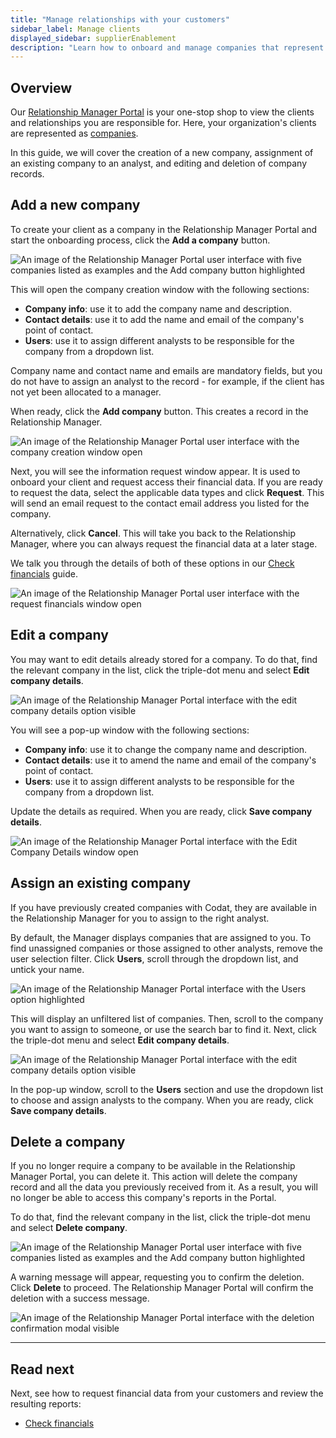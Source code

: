 ```yaml
---
title: "Manage relationships with your customers"
sidebar_label: Manage clients
displayed_sidebar: supplierEnablement
description: "Learn how to onboard and manage companies that represent your customers"
---
```


## Overview

Our [Relationship Manager Portal](https://banking-ui.codat.io/) is your one-stop shop to view the clients and relationships you are responsible for. Here, your organization's clients are represented as [companies](../../terms/company). 

In this guide, we will cover the creation of a new company, assignment of an existing company to an analyst, and editing and deletion of company records.

## Add a new company

To create your client as a company in the Relationship Manager Portal and start the onboarding process, click the **Add a company** button.  

![An image of the Relationship Manager Portal user interface with five companies listed as examples and the Add company button highlighted](/img/supplier-enablement/0054-se-rm-portal-add-company.png)

This will open the company creation window with the following sections:

- **Company info**: use it to add the company name and description.
- **Contact details**: use it to add the name and email of the company's point of contact.
- **Users**: use it to assign different analysts to be responsible for the company from a dropdown list.

Company name and contact name and emails are mandatory fields, but you do not have to assign an analyst to the record - for example, if the client has not yet been allocated to a manager. 

When ready, click the **Add company** button. This creates a record in the Relationship Manager.

![An image of the Relationship Manager Portal user interface with the company creation window open](/img/supplier-enablement/0062-se-rm-portal-create.png)

Next, you will see the information request window appear. It is used to onboard your client and request access their financial data. If you are ready to request the data, select the applicable data types and click **Request**. This will send an email request to the contact email address you listed for the company. 

Alternatively, click **Cancel**. This will take you back to the Relationship Manager, where you can always request the financial data at a later stage.

We talk you through the details of both of these options in our [Check financials](/supplier-enablement/guides/analyze-financials) guide. 

![An image of the Relationship Manager Portal user interface with the request financials window open](/img/supplier-enablement/0064-se-rm-portal-financials-request.png)

## Edit a company

You may want to edit details already stored for a company. To do that, find the relevant company in the list, click the triple-dot menu and select **Edit company details**. 

![An image of the Relationship Manager Portal interface with the edit company details option visible](/img/supplier-enablement/0059-se-rm-portal-edit-menu.png)

You will see a pop-up window with the following sections:

- **Company info**: use it to change the company name and description.
- **Contact details**: use it to amend the name and email of the company's point of contact.
- **Users**: use it to assign different analysts to be responsible for the company from a dropdown list.

Update the details as required. When you are ready, click **Save company details**. 

![An image of the Relationship Manager Portal interface with the Edit Company Details window open](/img/supplier-enablement/0060-se-rm-portal-edit-modal.png)

## Assign an existing company

If you have previously created companies with Codat, they are available in the Relationship Manager for you to assign to the right analyst. 

By default, the Manager displays companies that are assigned to you. To find unassigned companies or those assigned to other analysts, remove the user selection filter. Click **Users**, scroll through the dropdown list, and untick your name. 

![An image of the Relationship Manager Portal interface with the Users option highlighted](/img/supplier-enablement/0061-se-rm-portal-user-list.png)

This will display an unfiltered list of companies. Then, scroll to the company you want to assign to someone, or use the search bar to find it. Next, click the triple-dot menu and select **Edit company details**. 

![An image of the Relationship Manager Portal interface with the edit company details option visible](/img/supplier-enablement/0059-se-rm-portal-edit-menu.png)

In the pop-up window, scroll to the **Users** section and use the dropdown list to choose and assign analysts to the company. When you are ready, click **Save company details**. 

## Delete a company

If you no longer require a company to be available in the Relationship Manager Portal, you can delete it. This action will delete the company record and all the data you previously received from it. As a result, you will no longer be able to access this company's reports in the Portal. 

To do that, find the relevant company in the list, click the triple-dot menu and select **Delete company**. 

![An image of the Relationship Manager Portal user interface with five companies listed as examples and the Add company button highlighted](/img/supplier-enablement/0055-se-rm-portal-delete-company.png)

A warning message will appear, requesting you to confirm the deletion. Click **Delete** to proceed. The Relationship Manager Portal will confirm the deletion with a success message.

![An image of the Relationship Manager Portal interface with the deletion confirmation modal visible](/img/supplier-enablement/0058-se-rm-portal-delete-confirmation.png)

---

## Read next

Next, see how to request financial data from your customers and review the resulting reports:
- [Check financials](/supplier-enablement/guides/analyze-financials)